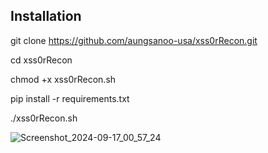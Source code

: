 Installation
-------------

git clone https://github.com/aungsanoo-usa/xss0rRecon.git

cd xss0rRecon

chmod +x xss0rRecon.sh

pip install -r requirements.txt

./xss0rRecon.sh

![Screenshot_2024-09-17_00_57_24](https://github.com/user-attachments/assets/4b9323a6-14cd-4a13-983c-7d56f4bd7c3a)
